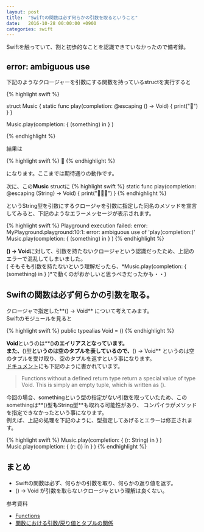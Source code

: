 ```yaml
---
layout: post
title:  "Swiftの関数は必ず何らかの引数を取るということ"
date:   2016-10-28 00:00:00 +0900
categories: swift
---
```


Swiftを触っていて、割と初歩的なことを認識できていなかったので備考録。

## error: ambiguous use

下記のようなクロージャーを引数にする関数を持っているstructを実行すると

{% highlight swift %}

struct Music {
    static func play(completion: @escaping () -> Void) {
        print("🎵")
    }
}

Music.play(completion: { (something) in } )

{% endhighlight %}

結果は

{% highlight swift %}
🎵
{% endhighlight %}

になります。ここまでは期待通りの動作です。  

次に、この**Music** structに 
{% highlight swift %}
static func play(completion: @escaping (String) -> Void) {
    print("🎵🎵🎵")
}
{% endhighlight %}

というString型を引数にするクロージャを引数に指定した同名のメソッドを宣言してみると、下記のようなエラーメッセージが表示されます。 

{% highlight swift %}
Playground execution failed: error: MyPlayground.playground:10:1: error: ambiguous use of 'play(completion:)'
Music.play(completion: { (something) in } )
{% endhighlight %}

**() -> Void**に対して、引数を持たないクロージャという認識だったため、上記のエラーで混乱してしまいました。  
( そもそも引数を持たないという理解だったら、*Music.play(completion: { (something) in } )*で動くのがおかしいと思うべきだったかも・・)

## Swiftの関数は必ず何らかの引数を取る。

クロージャで指定した**() -> Void** について考えてみます。  
Swiftのモジュールを見ると

{% highlight swift %}
public typealias Void = ()
{% endhighlight %}

**Void**というのは**()**のエイリアスとなっています。  
また、**()型**というのは空のタプルを表しているので、**() -> Void** というのは空のタプルを受け取り、空のタプルを返すという事になります。  
[ドキュメント](https://developer.apple.com/library/content/documentation/Swift/Conceptual/Swift_Programming_Language/Functions.html)にも下記のように書かれています。 

> Functions without a defined return type return a special value of type Void. This is simply an empty tuple, which is written as ().

今回の場合、somethingという型の指定がない引数を取っていたため、このsomethingは**()型**も**String型**も取れる可能性があり、 
コンパイラがメソッドを指定できなかったという事になります。  
例えば、上記の処理を下記のように、型指定してあげるとエラーは修正されます。

{% highlight swift %}
Music.play(completion: { (r: String) in } )
Music.play(completion: { (r: ()) in } )
{% endhighlight %}

## まとめ

* Swiftの関数は必ず、何らかの引数を取り、何らかの返り値を返す。  
* () -> Void が引数を取らないクロージャという理解は良くない。 

参考資料  

* [Functions](https://developer.apple.com/library/content/documentation/Swift/Conceptual/Swift_Programming_Language/Functions.html)  
* [関数における引数/戻り値とタプルの関係](http://dev.classmethod.jp/smartphone/swift-function-tuple/)
